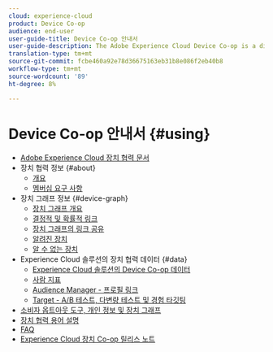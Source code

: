 ```yaml
---
cloud: experience-cloud
product: Device Co-op
audience: end-user
user-guide-title: Device Co-op 안내서
user-guide-description: The Adobe Experience Cloud Device Co-op is a digital cooperative where participating customers share device link information. This information helps them deliver valuable and consistent cross-device experiences to their customers.
translation-type: tm+mt
source-git-commit: fcbe460a92e78d36675163eb31b8e086f2eb40b8
workflow-type: tm+mt
source-wordcount: '89'
ht-degree: 8%

---
```



# Device Co-op 안내서 {#using}

+ [Adobe Experience Cloud 장치 협력 문서](home.md)
+ 장치 협력 정보 {#about}
   + [개요](about/overview.md)
   + [멤버십 요구 사항](about/requirements.md)
+ 장치 그래프 정보 {#device-graph}
   + [장치 그래프 개요](processes/device-graph-overview.md)
   + [결정적 및 확률적 링크](processes/links.md)
   + [장치 그래프의 링크 공유](processes/link-sharing.md)
   + [알려진 장치](processes/known-device.md)
   + [알 수 없는 장치](processes/unknown-device.md)
+ Experience Cloud 솔루션의 장치 협력 데이터 {#data}
   + [Experience Cloud 솔루션의 Device Co-op 데이터](other-solutions/other-solutions.md)
   + [사람 지표](other-solutions/people.md)
   + [Audience Manager - 프로필 링크](other-solutions/proflie-link.md)
   + [Target - A/B 테스트, 다변량 테스트 및 경험 타깃팅](other-solutions/target.md)
+ [소비자 옵트아웃 도구, 개인 정보 및 장치 그래프](privacy.md)
+ [장치 협력 용어 설명](glossary.md)
+ [FAQ](faq.md)
+ [Experience Cloud 장치 Co-op 릴리스 노트](release-notes.md)
